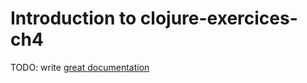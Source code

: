 # Introduction to clojure-exercices-ch4

TODO: write [great documentation](http://jacobian.org/writing/what-to-write/)
